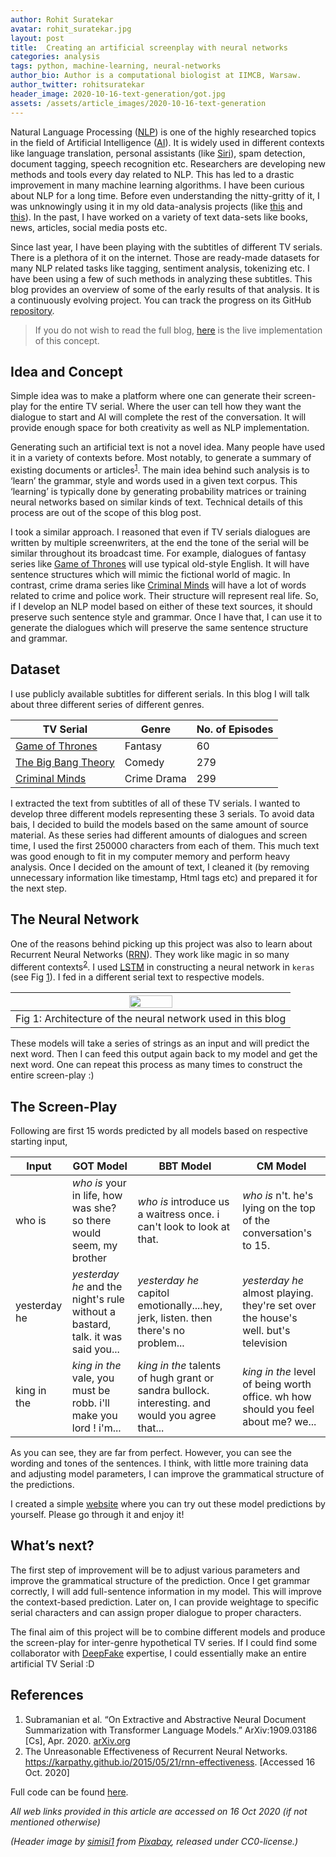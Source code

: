 ```yaml
---
author: Rohit Suratekar
avatar: rohit_suratekar.jpg
layout: post
title:  Creating an artificial screenplay with neural networks
categories: analysis 
tags: python, machine-learning, neural-networks
author_bio: Author is a computational biologist at IIMCB, Warsaw.
author_twitter: rohitsuratekar
header_image: 2020-10-16-text-generation/got.jpg
assets: /assets/article_images/2020-10-16-text-generation
---
```


Natural Language Processing ([NLP](https://en.wikipedia.org/wiki/Natural_language_processing)) is one of the highly researched topics in the field 
of Artificial Intelligence ([AI](https://en.wikipedia.org/wiki/Artificial_intelligence)). It is widely used in different contexts like language 
translation, personal assistants (like [Siri](https://en.wikipedia.org/wiki/Siri)), spam detection, document tagging, speech 
recognition etc. Researchers are developing new methods and tools every day related to NLP. 
This has led to a drastic improvement in many machine learning algorithms. I have been curious 
about NLP for a long time.  Before even understanding the nitty-gritty of it, I was unknowingly 
using it in my old data-analysis projects (like [this](https://weirddata.github.io/2018/09/15/orf-applications.html) and [this](https://weirddata.github.io/2019/03/12/indian-publications.html)). In the past, I have worked 
on a variety of text data-sets like books, news, articles, social media posts etc.


Since last year, I have been playing with the subtitles of different TV serials. There is a 
plethora of it on the internet. Those are ready-made datasets for many NLP related tasks 
like tagging, sentiment analysis, tokenizing etc. I have been using a few of such methods in 
analyzing these subtitles. This blog provides an overview of some of the early results of that 
analysis. It is a continuously evolving project. You can track the progress on its GitHub [repository](https://github.com/WeirdData/SubtitleAnalysis).

> If you do not wish to read the full blog, [here](https://subtitleanalysis.web.app/) is the live implementation of this concept.


## Idea and Concept

Simple idea was to make a platform where one can generate their screen-play for the entire TV serial. 
Where the user can tell how they want the dialogue to start and AI will complete the rest of the conversation. 
It will provide enough space for both creativity as well as NLP implementation.


Generating such an artificial text is not a novel idea. Many people have used it in a variety of contexts before. 
Most notably, to generate a summary of existing documents or articles<sup>[1](#ref1)</sup>. The main idea behind such analysis is 
to ‘learn’ the grammar, style and words used in a given text corpus. This ‘learning’ is typically done by 
generating probability matrices or training neural networks based on similar kinds of text. Technical details 
of this process are out of the scope of this blog post.


I took a similar approach. I reasoned that even if TV serials dialogues are written by multiple screenwriters, at the end the 
tone of the serial will be similar throughout its broadcast time. For example, dialogues of fantasy series like [Game of Thrones](https://www.imdb.com/title/tt0944947/) 
will use typical old-style English. It will have sentence structures which will mimic the fictional world of magic. In contrast,
 crime drama series like [Criminal Minds](https://www.imdb.com/title/tt0452046/) will have a lot of words related to crime and police work. Their structure will 
 represent real life. So, if I develop an NLP model based on either of these text sources, it should preserve such sentence style and grammar. 
 Once I have that, I can use it to generate the dialogues which will preserve the same sentence structure and grammar.
 
## Dataset
I use publicly available subtitles for different serials. In this blog I will talk about three 
different series of different genres. 

|TV Serial | Genre |No. of Episodes |
| -- | -- | -- |
| [Game of Thrones](https://www.imdb.com/title/tt0944947/) | Fantasy  | 60 |
| [The Big Bang Theory](https://www.imdb.com/title/tt0898266/)  | Comedy  | 279 |
| [Criminal Minds](https://www.imdb.com/title/tt0452046/)  | Crime Drama  | 299 |


I extracted the text from subtitles of all of these TV serials. I wanted to develop three different models 
representing these 3 serials. To avoid data bais, I decided to build the models based on the same amount of 
source material.  As these series had different amounts of dialogues and screen time, I used the first 
250000 characters from each of them. This much text was good enough to fit in my computer memory and perform 
heavy analysis. Once I decided on the amount of text, I cleaned it (by removing unnecessary information like 
timestamp, Html tags etc) and prepared it for the next step.

## The Neural Network

One of the reasons behind picking up this project was also to learn about Recurrent Neural Networks ([RRN](https://en.wikipedia.org/wiki/Recurrent_neural_network)). 
They work like magic in so many different contexts<sup>[2](#ref2)</sup>. I used [LSTM](https://en.wikipedia.org/wiki/Long_short-term_memory) 
in constructing a neural network in `keras` (see Fig [1](#fig1)). I fed in a different serial text to respective models.

|<a name="fig1"></a> <img src="{{page.assets}}/got_model.png" width="40%"/>|
|:--:|
| Fig 1: Architecture of the neural network used in this blog|

These models will take a series of strings as an input and will predict the next word. 
Then I can feed this output again back to my model and get the next word. One can repeat this 
process as many times to construct the entire screen-play :)

## The Screen-Play

Following are first 15 words predicted by all models based on respective starting input,

|Input | GOT Model | BBT Model | CM Model |
| -- | -- | -- | -- |
| who is | _who is_ your in life, how was she? so there would seem, my brother | _who is_ introduce us a waitress once. i can't look to look at that. | _who is_ n't. he's lying on the top of the conversation's to 15. |
| yesterday he | _yesterday he_ and the night's rule without a bastard, talk. it was said you... | _yesterday he_ capitol emotionally....hey, jerk, listen. then there's no problem... | _yesterday he_ almost playing. they're set over the house's well. but's television |
| king in the | _king in the_ vale, you must be robb. i'll make you lord ! i'm... | _king in the_ talents of hugh grant or sandra bullock. interesting. and would you agree that...| _king in the_ level of being worth office. wh how should you feel about me? we... |


As you can see, they are far from perfect. However, you can see the wording and tones of the sentences. 
I think, with little more training data and adjusting model parameters, I can improve the grammatical 
structure of the predictions.

I created a simple [website](https://subtitleanalysis.web.app/) where you can try out these model predictions by 
yourself. Please go through it and enjoy it!

## What’s next?

The first step of improvement will be to adjust various parameters and improve the grammatical structure 
of the prediction. Once I get grammar correctly, I will add full-sentence information in my model. 
This will improve the context-based prediction. Later on, I can provide weightage to specific serial 
characters and can assign proper dialogue to proper characters.


The final aim of this project will be to combine different models and produce the screen-play 
for inter-genre hypothetical TV series. If I could find some collaborator with [DeepFake](https://en.wikipedia.org/wiki/Deepfake) expertise, 
I could essentially make an entire artificial TV Serial :D

## References

1. <a name="ref1"></a> Subramanian et al. “On Extractive and Abstractive Neural Document Summarization with Transformer Language Models.” 
ArXiv:1909.03186 [Cs], Apr. 2020. [arXiv.org](http://arxiv.org/abs/1909.03186)
2. <a name="ref2"></a> The Unreasonable Effectiveness of Recurrent Neural Networks. https://karpathy.github.io/2015/05/21/rnn-effectiveness. [Accessed 16 Oct. 2020]
 

Full code can be found [here](https://github.com/WeirdData/SubtitleAnalysis). 

_All web links provided in this article are accessed on 16 Oct 2020 (if not mentioned otherwise)_

  
*(Header image by <a href="https://pixabay.com/users/simisi1-5920903/">simisi1</a> from <a href="https://pixabay.com/">Pixabay</a>, released under CC0-license.)*
